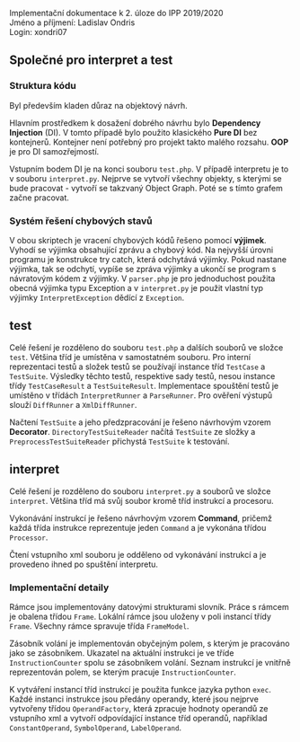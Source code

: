 Implementační dokumentace k 2. úloze do IPP 2019/2020  
Jméno a příjmení: Ladislav Ondris  
Login: xondri07

## Společné pro interpret a test

### Struktura kódu

Byl především kladen důraz na objektový návrh.

Hlavním prostředkem k dosažení dobrého návrhu bylo **Dependency Injection** (DI). V tomto případě bylo použito klasického **Pure DI** bez kontejnerů. Kontejner není potřebný pro projekt takto malého rozsahu. **OOP** je pro DI samozřejmostí.

Vstupním bodem DI je na konci souboru `test.php`. V případě interpretu je to v souboru `interpret.py`.  Nejprve se vytvoří všechny objekty, s kterými se bude pracovat - vytvoří se takzvaný Object Graph. Poté se s tímto grafem začne pracovat.

### Systém řešení chybových stavů

V obou skriptech je vracení chybových kódů řešeno pomocí **výjimek**. Vyhodí se výjimka obsahující zprávu a chybový kód. Na nejvyšší úrovni programu je konstrukce try catch, která odchytává výjimky. Pokud nastane výjimka, tak se odchytí, vypíše se zpráva výjimky a ukončí se program s návratovým kódem z výjimky. V `parser.php` je pro jednoduchost použita obecná výjimka typu Exception a v `interpret.py` je použit vlastní typ výjimky `InterpretException` dědící z `Exception`. 

## test

Celé řešení je rozděleno do souboru `test.php` a dalších souborů ve složce `test`. Většina tříd je umístěna v samostatném souboru. Pro interní reprezentaci testů a složek testů se používají instance tříd `TestCase` a `TestSuite`. Výsledky těchto testů, respektive sady testů, nesou instance třídy `TestCaseResult` a `TestSuiteResult`. Implementace spouštění testů je umístěno v třídách `InterpretRunner` a `ParseRunner`. Pro ověření výstupů slouží `DiffRunner` a `XmlDiffRunner`.

Načtení `TestSuite` a jeho předzpracování je řešeno návrhovým vzorem **Decorator**. `DirectoryTestSuiteReader` načítá `TestSuite` ze složky a `PreprocessTestSuiteReader` přichystá `TestSuite` k testování. 

## interpret

Celé řešení je rozděleno do souboru `interpret.py` a souborů ve složce `interpret`. Většina tříd má svůj soubor kromě tříd instrukcí a procesoru.

Vykonávání instrukcí je řešeno návrhovým vzorem **Command**, pričemž každá třída instrukce reprezentuje jeden `Command` a je vykonána třídou `Processor`.

Čtení vstupního xml souboru je odděleno od vykonávání instrukcí a je provedeno ihned po spuštění interpretu.

### Implementační detaily

Rámce jsou implementovány datovými strukturami slovník. Práce s rámcem je obalena třídou `Frame`. Lokální rámce jsou uloženy v poli instancí třídy `Frame`. Všechny rámce spravuje třída `FrameModel`. 
 
Zásobník volání je implementován obyčejným polem, s kterým je pracováno jako se zásobníkem.
Ukazatel na aktuální instrukci je ve tříde `InstructionCounter` spolu se zásobníkem volání.
Seznam instrukcí je vnitřně reprezentován polem, se kterým pracuje `InstructionCounter`.

K vytváření instancí tříd instrukcí je použita funkce jazyka python `exec`.
Každé instanci instrukce jsou předány operandy, které jsou nejprve vytvořeny třídou `OperandFactory`, která zpracuje hodnoty operandů ze vstupního xml a vytvoří odpovídající instance tříd operandů, například `ConstantOperand`, `SymbolOperand`, `LabelOperand`.






